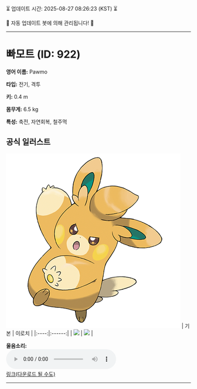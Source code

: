 
⏳ 업데이트 시간: 2025-08-27 08:26:23 (KST) ⏳

🤖 자동 업데이트 봇에 의해 관리됩니다! 🤖

---

# 빠모트 (ID: 922)
**영어 이름:** Pawmo

**타입:** 전기, 격투

**키:** 0.4 m

**몸무게:** 6.5 kg

**특성:** 축전, 자연회복, 철주먹

## 공식 일러스트
![](https://raw.githubusercontent.com/PokeAPI/sprites/master/sprites/pokemon/other/official-artwork/922.png)
| 기본 | 이로치 |
|:----:|:------:|
| <img src="http://play.pokemonshowdown.com/sprites/ani/pawmo.gif" width="200"> | <img src="http://play.pokemonshowdown.com/sprites/ani-shiny/pawmo.gif" width="200"> |

**울음소리:**<br><audio controls src="https://raw.githubusercontent.com/PokeAPI/cries/main/cries/pokemon/latest/922.ogg"></audio><br> [링크(다운로드 될 수도)](https://raw.githubusercontent.com/PokeAPI/cries/main/cries/pokemon/latest/922.ogg)


---
